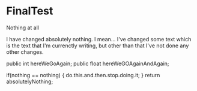 # FinalTest
Nothing at all

I have changed absolutely nothing. I mean... I've changed some text which is the text that I'm currenctly writing, but other than that I've not done any other changes.

public int hereWeGoAgain;
public float hereWeGOAgainAndAgain;

if(nothing == nothing) {
  do.this.and.then.stop.doing.it;
}
return absolutelyNothing;
